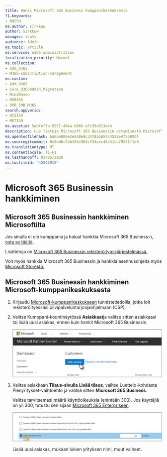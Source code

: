 ```yaml
---
title: Hanki Microsoft 365 Business kumppanikeskuksesta
f1.keywords:
- NOCSH
ms.author: sirkkuw
author: Sirkkuw
manager: scotv
audience: Admin
ms.topic: article
ms.service: o365-administration
localization_priority: Normal
ms.collection:
- Adm_O365
- M365-subscription-management
ms.custom:
- Adm_O365
- Core_O365Admin_Migration
- MiniMaven
- MSB365
- OKR_SMB_M365
search.appverid:
- BCS160
- MET150
ms.assetid: 5abfef7b-5957-484a-b06b-a7c55e013e44
description: Lue tietoja Microsoft 365 Businessin ostamisesta Microsoft-kumppanikeskuksesta.
ms.openlocfilehash: ba6aa806e3e628e8c3478abb57c4529e4f5692bf
ms.sourcegitcommit: 6c8edbc54b193e964cf93aec48c51cb79231f1d9
ms.translationtype: MT
ms.contentlocale: fi-FI
ms.lasthandoff: 03/05/2020
ms.locfileid: "42543915"
---
```

# <a name="get-microsoft-365-business"></a>Microsoft 365 Businessin hankkiminen

## <a name="get-microsoft-365-business-from-microsoft"></a>Microsoft 365 Businessin hankkiminen Microsoftilta

Jos sinulla ei ole kumppania ja haluat hankkia Microsoft 365 Business:n, [osta se täältä](https://www.microsoft.com/en-US/microsoft-365/business).

Lisätietoja on [Microsoft 365 Businessin rekisteröitymisjärjestelmässä.](sign-up.md)

Voit myös hankkia Microsoft 365 Businessin ja hankkia asennusohjeita myös [Microsoft Storesta.](https://www.microsoft.com/en-us/store/locations/find-a-store?icid=en_US_Store_UH_FAS)
  
## <a name="get-microsoft-365-business-from-microsoft-partner-center"></a>Microsoft 365 Businessin hankkiminen Microsoft-kumppanikeskuksesta

1. Kirjaudu [Microsoft-kumppanikeskukseen](https://go.microsoft.com/fwlink/p/?linkid=849910) tunnistetiedoilla, jotka loit rekisteröityessäsi pilvipalveluntarjoajaohjelmaan (CSP). 
    
2. Valitse Kumppani-koontinäytössä **Asiakkaat**ja valitse sitten asiakkaasi tai lisää uusi asiakas, ennen kuin hankit Microsoft 365 Businessin.
    
    ![Lisää asiakas Microsoft-kumppanikeskuksessa.](../media/ec807d07-bbd2-411f-8fe1-c644cf9a3882.png)
  
3. Valitse asiakkaan **Tilaus-sivulla** **Lisää tilaus**, valitse Luettelo-kohdasta Pienyritykset-vaihtoehto ja valitse sitten **Microsoft 365 Business**.
    
    Valitse tarvitsemasi määrä käyttöoikeuksia (enintään 300). Jos käyttäjiä on yli 300, tutustu sen sijaan [Microsoft 365 Enterpriseen](https://go.microsoft.com/fwlink/p/?linkid=862316). 
    
    ![Valitse Uusi tilaus -sivulla pienyritys.](../media/52d99e89-2175-4974-84bb-dd626048541b.png)
  
    Lisää uusi asiakas, mukaan lukien yrityksen nimi, muut vaiheet.
    


